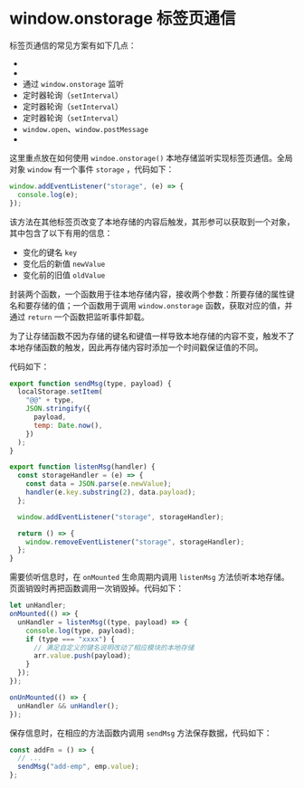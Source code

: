 # window.onstorage 标签页通信

标签页通信的常见方案有如下几点：

- <SPW text="BroadCast Channel" />
- <SPW text="Service Worker" />
- <SPW text="LocalStorage" /> 通过 `window.onstorage` 监听
- <SPW text="Shared Worker" /> 定时器轮询（`setInterval`）
- <SPW text="IndexedDB" /> 定时器轮询（`setInterval`）
- <SPW text="Cookie" /> 定时器轮询（`setInterval`）
- `window.open`、`window.postMessage`
- <SPW text="Websocket" />

这里重点放在如何使用 `windoe.onstorage()` 本地存储监听实现标签页通信。全局对象 `window` 有一个事件 `storage` ，代码如下：

```js
window.addEventListener("storage", (e) => {
  console.log(e);
});
```

该方法在其他标签页改变了本地存储的内容后触发，其形参可以获取到一个对象，其中包含了以下有用的信息：

- 变化的键名 `key`
- 变化后的新值 `newValue`
- 变化前的旧值 `oldValue`

封装两个函数，一个函数用于往本地存储内容，接收两个参数：所要存储的属性键名和要存储的值；一个函数用于调用 `window.onstorage` 函数，获取对应的值，并通过 `return` 一个函数把监听事件卸载。

为了让存储函数不因为存储的键名和键值一样导致本地存储的内容不变，触发不了本地存储函数的触发，因此再存储内容时添加一个时间戳保证值的不同。

代码如下：

```js
export function sendMsg(type, payload) {
  localStorage.setItem(
    "@@" + type,
    JSON.stringify({
      payload,
      temp: Date.now(),
    })
  );
}

export function listenMsg(handler) {
  const storageHandler = (e) => {
    const data = JSON.parse(e.newValue);
    handler(e.key.substring(2), data.payload);
  };

  window.addEventListener("storage", storageHandler);

  return () => {
    window.removeEventListener("storage", storageHandler);
  };
}
```

需要侦听信息时，在 `onMounted` 生命周期内调用 `listenMsg` 方法侦听本地存储。页面销毁时再把函数调用一次销毁掉。代码如下：

```js
let unHandler;
onMounted(() => {
  unHandler = listenMsg((type, payload) => {
    console.log(type, payload);
    if (type === "xxxx") {
      // 满足自定义的键名说明改动了相应模块的本地存储
      arr.value.push(payload);
    }
  });
});

onUnMounted(() => {
  unHandler && unHandler();
});
```

保存信息时，在相应的方法函数内调用 `sendMsg` 方法保存数据，代码如下：

```js
const addFn = () => {
  // ...
  sendMsg("add-emp", emp.value);
};
```
